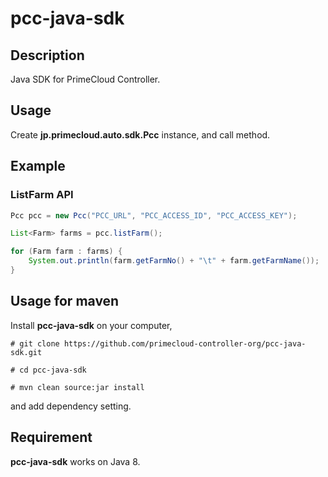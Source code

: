 # pcc-java-sdk

## Description

Java SDK for PrimeCloud Controller.


## Usage

Create **jp.primecloud.auto.sdk.Pcc** instance, and call method.


## Example

### ListFarm API

```java
Pcc pcc = new Pcc("PCC_URL", "PCC_ACCESS_ID", "PCC_ACCESS_KEY");

List<Farm> farms = pcc.listFarm();

for (Farm farm : farms) {
    System.out.println(farm.getFarmNo() + "\t" + farm.getFarmName());
}
```


## Usage for maven

Install **pcc-java-sdk** on your computer,

```
# git clone https://github.com/primecloud-controller-org/pcc-java-sdk.git

# cd pcc-java-sdk

# mvn clean source:jar install
```

and add dependency setting.


## Requirement

**pcc-java-sdk** works on Java 8.
